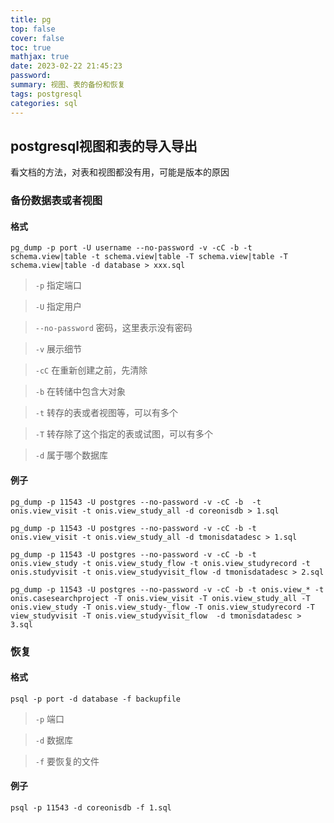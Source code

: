 ```yaml
---
title: pg
top: false
cover: false
toc: true
mathjax: true
date: 2023-02-22 21:45:23
password:
summary: 视图、表的备份和恢复
tags: postgresql
categories: sql
---
```


## postgresql视图和表的导入导出

看文档的方法，对表和视图都没有用，可能是版本的原因

### 备份数据表或者视图

#### 格式

```shell
pg_dump -p port -U username --no-password -v -cC -b -t schema.view|table -t schema.view|table -T schema.view|table -T schema.view|table -d database > xxx.sql
```

> `-p` 指定端口

> `-U` 指定用户

> `--no-password` 密码，这里表示没有密码

> `-v` 展示细节

> `-cC` 在重新创建之前，先清除

> `-b` 在转储中包含大对象

> `-t` 转存的表或者视图等，可以有多个

> `-T` 转存除了这个指定的表或试图，可以有多个
 
> `-d` 属于哪个数据库

#### 例子

```shell
pg_dump -p 11543 -U postgres --no-password -v -cC -b  -t onis.view_visit -t onis.view_study_all -d coreonisdb > 1.sql
```

```shell
pg_dump -p 11543 -U postgres --no-password -v -cC -b -t onis.view_visit -t onis.view_study_all -d tmonisdatadesc > 1.sql
```

```shell
pg_dump -p 11543 -U postgres --no-password -v -cC -b -t onis.view_study -t onis.view_study_flow -t onis.view_studyrecord -t onis.studyvisit -t onis.view_studyvisit_flow -d tmonisdatadesc > 2.sql
```

```shell
pg_dump -p 11543 -U postgres --no-password -v -cC -b -t onis.view_* -t onis.casesearchproject -T onis.view_visit -T onis.view_study_all -T onis.view_study -T onis.view_study-_flow -T onis.view_studyrecord -T view_studyvisit -T onis.view_studyvisit_flow  -d tmonisdatadesc > 3.sql
```

### 恢复

#### 格式

```shell
psql -p port -d database -f backupfile
```

> `-p` 端口

> `-d` 数据库

> `-f` 要恢复的文件

#### 例子

```shell
psql -p 11543 -d coreonisdb -f 1.sql
```